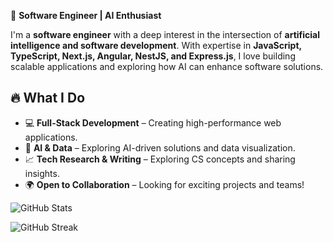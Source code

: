 🚀 **Software Engineer | AI Enthusiast**  

I'm a **software engineer** with a deep interest in the intersection of **artificial intelligence and software development**. With expertise in **JavaScript, TypeScript, Next.js, Angular, NestJS, and Express.js**, I love building scalable applications and exploring how AI can enhance software solutions.

## 🔥 What I Do  
- 💻 **Full-Stack Development** – Creating high-performance web applications.  
- 🤖 **AI & Data** – Exploring AI-driven solutions and data visualization.  
- 📈 **Tech Research & Writing** – Exploring CS concepts and sharing insights.  
- 🌍 **Open to Collaboration** – Looking for exciting projects and teams!  

![GitHub Stats](https://github-readme-stats-sigma-five.vercel.app/api?username=ivioje&show_icons=true&theme=dark)

![GitHub Streak](https://streak-stats.demolab.com/?user=ivioje&theme=dark)


